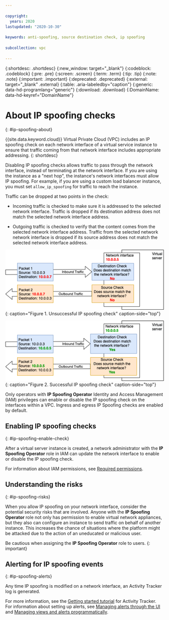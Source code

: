 ```yaml
---

copyright:
  years: 2020
lastupdated: "2020-10-30"

keywords: anti-spoofing, source destination check, ip spoofing

subcollection: vpc

---
```



{:shortdesc: .shortdesc}
{:new_window: target="_blank"}
{:codeblock: .codeblock}
{:pre: .pre}
{:screen: .screen}
{:term: .term}
{:tip: .tip}
{:note: .note}
{:important: .important}
{:deprecated: .deprecated}
{:external: target="_blank" .external}
{:table: .aria-labeledby="caption"}
{:generic: data-hd-programlang="generic"}
{:download: .download}
{:DomainName: data-hd-keyref="DomainName"}


# About IP spoofing checks
{: #ip-spoofing-about}

{{site.data.keyword.cloud}} Virtual Private Cloud (VPC) includes an IP spoofing check on each network interface of a virtual service instance to ensure that traffic coming from that network interface includes appropriate addressing.
{: shortdesc}

Disabling IP spoofing checks allows traffic to pass through the network interface, instead of terminating at the network interface. If you are using the instance as a "next hop", the instance's network interfaces must allow IP spoofing. For example, if you are using a custom load balancer instance, you must set `allow_ip_spoofing` for traffic to reach the instance.

Traffic can be dropped at two points in the check:
- Incoming traffic is checked to make sure it is addressed to the selected network interface. Traffic is dropped if its destination address does not match the selected network interface address.

- Outgoing traffic is checked to verify that the content comes from the selected network interface address. Traffic from the selected network network interface is dropped if its source address does not match the selected network interface address.

![Figure showing unsuccessful traffic flow to and from a virtual server instance](images/as-deny.png "Figure showing unsuccessful traffic flow to and from a virtual server instance"){: caption="Figure 1. Unsuccessful IP spoofing check" caption-side="top"}

![Figure showing successful traffic flow to and from a virtual server instance](images/as-allow.png "Figure showing successful traffic flow to and from a virtual server instance"){: caption="Figure 2. Successful IP spoofing check" caption-side="top"}

Only operators with **IP Spoofing Operator** Identity and Access Management (IAM) privileges can enable or disable the IP spoofing check on the interfaces within a VPC. Ingress and egress IP Spoofing checks are enabled by default.

## Enabling IP spoofing checks
{: #ip-spoofing-enable-check}

After a virtual server instance is created, a network administrator with the **IP Spoofing Operator** role in IAM can update the network interface to enable or disable the IP spoofing check.

For information about IAM permissions, see [Required permissions](/docs/vpc?topic=vpc-resource-authorizations-required-for-api-and-cli-calls).

## Understanding the risks
{: #ip-spoofing-risks}

When you allow IP spoofing on your network interface, consider the potential security risks that are involved. Anyone with the **IP Spoofing Operator** role not only has permission to enable virtual network appliances, but they also can configure an instance to send traffic on behalf of another instance. This increases the chance of situations where the platform might be attacked due to the action of an uneducated or malicious user.

Be cautious when assigning the **IP Spoofing Operator** role to users.
{: important}

## Alerting for IP spoofing events
{: #ip-spoofing-alerts}

Any time IP spoofing is modified on a network interface, an Activity Tracker log is generated.

For more information, see the [Getting started tutorial](/docs/activity-tracker?topic=activity-tracker-getting-started) for Activity Tracker.
For information about setting up alerts, see [Managing alerts through the UI](/docs/activity-tracker?topic=activity-tracker-alerts) and [Managing views and alerts programmatically](/docs/activity-tracker?topic=activity-tracker-config_api).
